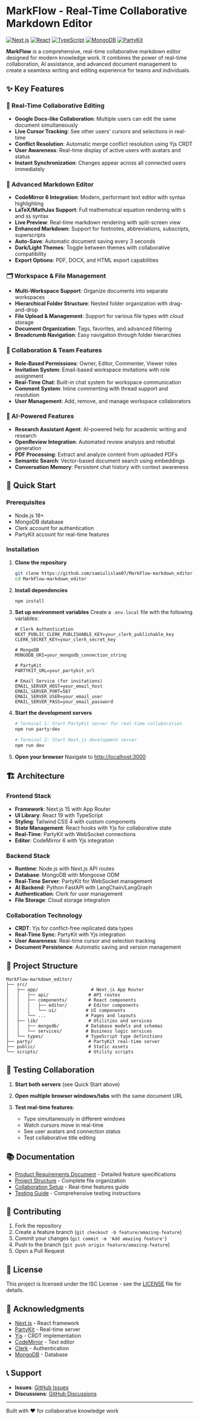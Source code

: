 # MarkFlow - Real-Time Collaborative Markdown Editor

[![Next.js](https://img.shields.io/badge/Next.js-15-black?style=flat&logo=next.js)](https://nextjs.org/)
[![React](https://img.shields.io/badge/React-19-blue?style=flat&logo=react)](https://reactjs.org/)
[![TypeScript](https://img.shields.io/badge/TypeScript-5-blue?style=flat&logo=typescript)](https://www.typescriptlang.org/)
[![MongoDB](https://img.shields.io/badge/MongoDB-6.17-green?style=flat&logo=mongodb)](https://www.mongodb.com/)
[![PartyKit](https://img.shields.io/badge/PartyKit-0.0.115-purple?style=flat)](https://partykit.io/)

**MarkFlow** is a comprehensive, real-time collaborative markdown editor designed for modern knowledge work. It combines the power of real-time collaboration, AI assistance, and advanced document management to create a seamless writing and editing experience for teams and individuals.

## ✨ Key Features

### 🔄 Real-Time Collaborative Editing
- **Google Docs-like Collaboration**: Multiple users can edit the same document simultaneously
- **Live Cursor Tracking**: See other users' cursors and selections in real-time
- **Conflict Resolution**: Automatic merge conflict resolution using Yjs CRDT
- **User Awareness**: Real-time display of active users with avatars and status
- **Instant Synchronization**: Changes appear across all connected users immediately

### 📝 Advanced Markdown Editor
- **CodeMirror 6 Integration**: Modern, performant text editor with syntax highlighting
- **LaTeX/MathJax Support**: Full mathematical equation rendering with `$` and `$$` syntax
- **Live Preview**: Real-time markdown rendering with split-screen view
- **Enhanced Markdown**: Support for footnotes, abbreviations, subscripts, superscripts
- **Auto-Save**: Automatic document saving every 3 seconds
- **Dark/Light Themes**: Toggle between themes with collaborative compatibility
- **Export Options**: PDF, DOCX, and HTML export capabilities

### 🗂️ Workspace & File Management
- **Multi-Workspace Support**: Organize documents into separate workspaces
- **Hierarchical Folder Structure**: Nested folder organization with drag-and-drop
- **File Upload & Management**: Support for various file types with cloud storage
- **Document Organization**: Tags, favorites, and advanced filtering
- **Breadcrumb Navigation**: Easy navigation through folder hierarchies

### 👥 Collaboration & Team Features
- **Role-Based Permissions**: Owner, Editor, Commenter, Viewer roles
- **Invitation System**: Email-based workspace invitations with role assignment
- **Real-Time Chat**: Built-in chat system for workspace communication
- **Comment System**: Inline commenting with thread support and resolution
- **User Management**: Add, remove, and manage workspace collaborators

### 🤖 AI-Powered Features
- **Research Assistant Agent**: AI-powered help for academic writing and research
- **OpenReview Integration**: Automated review analysis and rebuttal generation
- **PDF Processing**: Extract and analyze content from uploaded PDFs
- **Semantic Search**: Vector-based document search using embeddings
- **Conversation Memory**: Persistent chat history with context awareness

## 🚀 Quick Start

### Prerequisites
- Node.js 18+ 
- MongoDB database
- Clerk account for authentication
- PartyKit account for real-time features

### Installation

1. **Clone the repository**
   ```bash
   git clone https://github.com/samiulislam07/MarkFlow-markdown_editor.git
   cd MarkFlow-markdown_editor
   ```

2. **Install dependencies**
   ```bash
   npm install
   ```

3. **Set up environment variables**
   Create a `.env.local` file with the following variables:
   ```env
   # Clerk Authentication
   NEXT_PUBLIC_CLERK_PUBLISHABLE_KEY=your_clerk_publishable_key
   CLERK_SECRET_KEY=your_clerk_secret_key
   
   # MongoDB
   MONGODB_URI=your_mongodb_connection_string
   
   # PartyKit
   PARTYKIT_URL=your_partykit_url
   
   # Email Service (for invitations)
   EMAIL_SERVER_HOST=your_email_host
   EMAIL_SERVER_PORT=587
   EMAIL_SERVER_USER=your_email_user
   EMAIL_SERVER_PASS=your_email_password
   ```

4. **Start the development servers**
   ```bash
   # Terminal 1: Start PartyKit server for real-time collaboration
   npm run party:dev
   
   # Terminal 2: Start Next.js development server
   npm run dev
   ```

5. **Open your browser**
   Navigate to [http://localhost:3000](http://localhost:3000)

## 🏗️ Architecture

### Frontend Stack
- **Framework**: Next.js 15 with App Router
- **UI Library**: React 19 with TypeScript
- **Styling**: Tailwind CSS 4 with custom components
- **State Management**: React hooks with Yjs for collaborative state
- **Real-Time**: PartyKit with WebSocket connections
- **Editor**: CodeMirror 6 with Yjs integration

### Backend Stack
- **Runtime**: Node.js with Next.js API routes
- **Database**: MongoDB with Mongoose ODM
- **Real-Time Server**: PartyKit for WebSocket management
- **AI Backend**: Python FastAPI with LangChain/LangGraph
- **Authentication**: Clerk for user management
- **File Storage**: Cloud storage integration

### Collaboration Technology
- **CRDT**: Yjs for conflict-free replicated data types
- **Real-Time Sync**: PartyKit with Yjs integration
- **User Awareness**: Real-time cursor and selection tracking
- **Document Persistence**: Automatic saving and version management

## 📁 Project Structure

```
MarkFlow-markdown_editor/
├── src/
│   ├── app/                    # Next.js App Router
│   │   ├── api/               # API routes
│   │   ├── components/        # React components
│   │   │   ├── editor/        # Editor components
│   │   │   └── ui/           # UI components
│   │   └── ...               # Pages and layouts
│   ├── lib/                   # Utilities and services
│   │   ├── mongodb/          # Database models and schemas
│   │   └── services/         # Business logic services
│   └── types/                # TypeScript type definitions
├── party/                     # PartyKit real-time server
├── public/                    # Static assets
└── scripts/                   # Utility scripts
```

## 🧪 Testing Collaboration

1. **Start both servers** (see Quick Start above)

2. **Open multiple browser windows/tabs** with the same document URL

3. **Test real-time features**:
   - Type simultaneously in different windows
   - Watch cursors move in real-time
   - See user avatars and connection status
   - Test collaborative title editing

## 📚 Documentation

- [Product Requirements Document](./markflow-prd.md) - Detailed feature specifications
- [Project Structure](./Project-structure.md) - Complete file organization
- [Collaboration Setup](./COLLABORATION_SETUP.md) - Real-time features guide
- [Testing Guide](./TESTING_GUIDE.md) - Comprehensive testing instructions

## 🤝 Contributing

1. Fork the repository
2. Create a feature branch (`git checkout -b feature/amazing-feature`)
3. Commit your changes (`git commit -m 'Add amazing feature'`)
4. Push to the branch (`git push origin feature/amazing-feature`)
5. Open a Pull Request

## 📄 License

This project is licensed under the ISC License - see the [LICENSE](LICENSE) file for details.

## 🙏 Acknowledgments

- [Next.js](https://nextjs.org/) - React framework
- [PartyKit](https://partykit.io/) - Real-time server
- [Yjs](https://github.com/yjs/yjs) - CRDT implementation
- [CodeMirror](https://codemirror.net/) - Text editor
- [Clerk](https://clerk.com/) - Authentication
- [MongoDB](https://www.mongodb.com/) - Database

## 📞 Support

- **Issues**: [GitHub Issues](https://github.com/samiulislam07/MarkFlow-markdown_editor/issues)
- **Discussions**: [GitHub Discussions](https://github.com/samiulislam07/MarkFlow-markdown_editor/discussions)

---

Built with ❤️ for collaborative knowledge work
